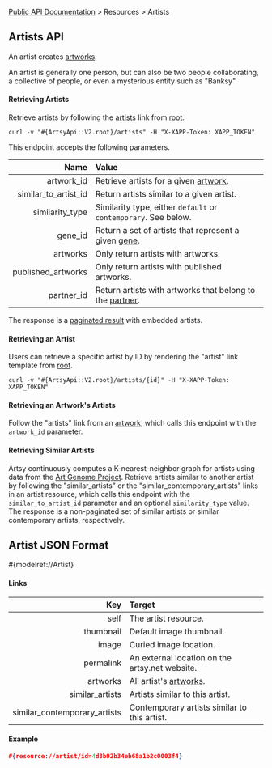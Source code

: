 [Public API Documentation](/v2) &gt; Resources &gt; Artists

## Artists API

An artist creates [artworks](/v2/docs/artworks).

An artist is generally one person, but can also be two people collaborating, a collective of people, or even a mysterious entity such as "Banksy".

#### Retrieving Artists

Retrieve artists by following the [artists](#{ArtsyApi::V2.root}/artists) link from [root](#{ArtsyApi::V2.root}).

```
curl -v "#{ArtsyApi::V2.root}/artists" -H "X-XAPP-Token: XAPP_TOKEN"
```

This endpoint accepts the following parameters.

Name                    | Value                                                                                       |
-----------------------:|:--------------------------------------------------------------------------------------------|
artwork\_id             | Retrieve artists for a given [artwork](/v2/docs/artworks).                                     |
similar\_to\_artist\_id | Return artists similar to a given artist.                                                   |
similarity\_type        | Similarity type, either `default` or `contemporary`. See below.                             |
gene\_id                | Return a set of artists that represent a given [gene](/v2/docs/genes).                         |
artworks                | Only return artists with artworks.                                                          |
published\_artworks     | Only return artists with published artworks.                                                |
partner\_id             | Return artists with artworks that belong to the [partner](/v2/docs/partners).                  |

The response is a [paginated result](/v2/docs/pagination) with embedded artists.

#### Retrieving an Artist

Users can retrieve a specific artist by ID by rendering the "artist" link template from [root](#{ArtsyApi::V2.root}).

```
curl -v "#{ArtsyApi::V2.root}/artists/{id}" -H "X-XAPP-Token: XAPP_TOKEN"
```

#### Retrieving an Artwork's Artists

Follow the "artists" link from an [artwork](/v2/docs/artworks), which calls this endpoint with the `artwork_id` parameter.

#### Retrieving Similar Artists

Artsy continuously computes a K-nearest-neighbor graph for artists using data from the [Art Genome Project](https://artsy.net/about/the-art-genome-project). Retrieve artists similar to another artist by following the "similar\_artists" or the "similar\_contemporary\_artists" links in an artist resource, which calls this endpoint with the `similar_to_artist_id` parameter and an optional `similarity_type` value. The response is a non-paginated set of similar artists or similar contemporary artists, respectively.

## Artist JSON Format

#{modelref://Artist}

#### Links

Key                              | Target                                          |
--------------------------------:|:------------------------------------------------|
self                             | The artist resource.                            |
thumbnail                        | Default image thumbnail.                        |
image                            | Curied image location.                          |
permalink                        | An external location on the artsy.net website.  |
artworks                         | All artist's [artworks](/v2/docs/artworks).        |
similar\_artists                 | Artists similar to this artist.                 |
similar\_contemporary\_artists   | Contemporary artists similar to this artist.    |

#### Example

``` json
#{resource://artist/id=4d8b92b34eb68a1b2c0003f4}
```
